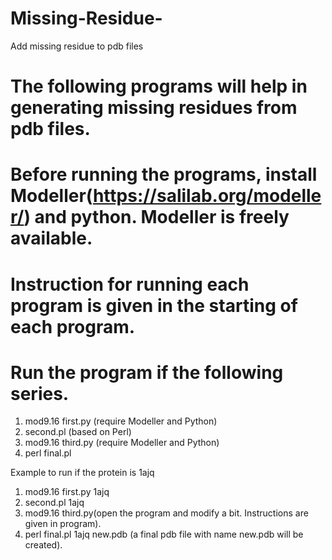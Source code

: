 # Missing-Residue-
Add missing residue to pdb files

# The following programs will help in generating missing residues from pdb files. 
# Before running the programs, install Modeller(https://salilab.org/modeller/) and python. Modeller is freely available.
# Instruction for running each program is given in the starting of each program.
# Run the program if the following series.
1. mod9.16 first.py (require Modeller and Python)
2. second.pl (based on Perl)
3. mod9.16 third.py (require Modeller and Python) 
4. perl final.pl 

Example to run if the protein is 1ajq

1. mod9.16 first.py 1ajq
2. second.pl 1ajq
3. mod9.16 third.py(open the program and modify a bit. Instructions are given in program).
4. perl final.pl 1ajq new.pdb (a final pdb file with name new.pdb will be created).

